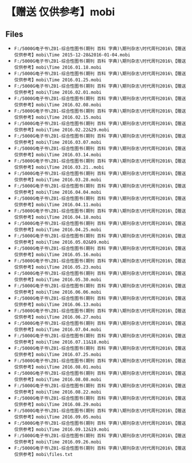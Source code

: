 # 【赠送  仅供参考】mobi

## Files

- `F:/5000G电子书\Z01-综合性图书(期刊 百科 字典)\期刊杂志\时代周刊2016\【赠送  仅供参考】mobi\Time 2015-12-28&2016-01-04.mobi`
- `F:/5000G电子书\Z01-综合性图书(期刊 百科 字典)\期刊杂志\时代周刊2016\【赠送  仅供参考】mobi\Time 2016.01.18.mobi`
- `F:/5000G电子书\Z01-综合性图书(期刊 百科 字典)\期刊杂志\时代周刊2016\【赠送  仅供参考】mobi\Time 2016.01.25.mobi`
- `F:/5000G电子书\Z01-综合性图书(期刊 百科 字典)\期刊杂志\时代周刊2016\【赠送  仅供参考】mobi\Time 2016.02.01.mobi`
- `F:/5000G电子书\Z01-综合性图书(期刊 百科 字典)\期刊杂志\时代周刊2016\【赠送  仅供参考】mobi\Time 2016.02.08.mobi`
- `F:/5000G电子书\Z01-综合性图书(期刊 百科 字典)\期刊杂志\时代周刊2016\【赠送  仅供参考】mobi\Time 2016.02.15.mobi`
- `F:/5000G电子书\Z01-综合性图书(期刊 百科 字典)\期刊杂志\时代周刊2016\【赠送  仅供参考】mobi\Time 2016.02.22&29.mobi`
- `F:/5000G电子书\Z01-综合性图书(期刊 百科 字典)\期刊杂志\时代周刊2016\【赠送  仅供参考】mobi\Time 2016.03.07.mobi`
- `F:/5000G电子书\Z01-综合性图书(期刊 百科 字典)\期刊杂志\时代周刊2016\【赠送  仅供参考】mobi\Time 2016.03.14.mobi`
- `F:/5000G电子书\Z01-综合性图书(期刊 百科 字典)\期刊杂志\时代周刊2016\【赠送  仅供参考】mobi\Time 2016.03.21..mobi`
- `F:/5000G电子书\Z01-综合性图书(期刊 百科 字典)\期刊杂志\时代周刊2016\【赠送  仅供参考】mobi\Time 2016.03.28.mobi`
- `F:/5000G电子书\Z01-综合性图书(期刊 百科 字典)\期刊杂志\时代周刊2016\【赠送  仅供参考】mobi\Time 2016.04.04.mobi`
- `F:/5000G电子书\Z01-综合性图书(期刊 百科 字典)\期刊杂志\时代周刊2016\【赠送  仅供参考】mobi\Time 2016.04.11.mobi`
- `F:/5000G电子书\Z01-综合性图书(期刊 百科 字典)\期刊杂志\时代周刊2016\【赠送  仅供参考】mobi\Time 2016.04.18.mobi`
- `F:/5000G电子书\Z01-综合性图书(期刊 百科 字典)\期刊杂志\时代周刊2016\【赠送  仅供参考】mobi\Time 2016.04.25.mobi`
- `F:/5000G电子书\Z01-综合性图书(期刊 百科 字典)\期刊杂志\时代周刊2016\【赠送  仅供参考】mobi\Time 2016.05.02&09.mobi`
- `F:/5000G电子书\Z01-综合性图书(期刊 百科 字典)\期刊杂志\时代周刊2016\【赠送  仅供参考】mobi\Time 2016.05.16.mobi`
- `F:/5000G电子书\Z01-综合性图书(期刊 百科 字典)\期刊杂志\时代周刊2016\【赠送  仅供参考】mobi\Time 2016.05.23.mobi`
- `F:/5000G电子书\Z01-综合性图书(期刊 百科 字典)\期刊杂志\时代周刊2016\【赠送  仅供参考】mobi\Time 2016.05.30.mobi`
- `F:/5000G电子书\Z01-综合性图书(期刊 百科 字典)\期刊杂志\时代周刊2016\【赠送  仅供参考】mobi\Time 2016.06.06.mobi`
- `F:/5000G电子书\Z01-综合性图书(期刊 百科 字典)\期刊杂志\时代周刊2016\【赠送  仅供参考】mobi\Time 2016.06.13.mobi`
- `F:/5000G电子书\Z01-综合性图书(期刊 百科 字典)\期刊杂志\时代周刊2016\【赠送  仅供参考】mobi\Time 2016.06.27.mobi`
- `F:/5000G电子书\Z01-综合性图书(期刊 百科 字典)\期刊杂志\时代周刊2016\【赠送  仅供参考】mobi\Time 2016.07.04.mobi`
- `F:/5000G电子书\Z01-综合性图书(期刊 百科 字典)\期刊杂志\时代周刊2016\【赠送  仅供参考】mobi\Time 2016.07.11&18.mobi`
- `F:/5000G电子书\Z01-综合性图书(期刊 百科 字典)\期刊杂志\时代周刊2016\【赠送  仅供参考】mobi\Time 2016.07.25.mobi`
- `F:/5000G电子书\Z01-综合性图书(期刊 百科 字典)\期刊杂志\时代周刊2016\【赠送  仅供参考】mobi\Time 2016.08.01.mobi`
- `F:/5000G电子书\Z01-综合性图书(期刊 百科 字典)\期刊杂志\时代周刊2016\【赠送  仅供参考】mobi\Time 2016.08.08.mobi`
- `F:/5000G电子书\Z01-综合性图书(期刊 百科 字典)\期刊杂志\时代周刊2016\【赠送  仅供参考】mobi\Time 2016.08.22.mobi`
- `F:/5000G电子书\Z01-综合性图书(期刊 百科 字典)\期刊杂志\时代周刊2016\【赠送  仅供参考】mobi\Time 2016.08.29.mobi`
- `F:/5000G电子书\Z01-综合性图书(期刊 百科 字典)\期刊杂志\时代周刊2016\【赠送  仅供参考】mobi\Time 2016.09.05.mobi`
- `F:/5000G电子书\Z01-综合性图书(期刊 百科 字典)\期刊杂志\时代周刊2016\【赠送  仅供参考】mobi\Time 2016.09.12&19.mobi`
- `F:/5000G电子书\Z01-综合性图书(期刊 百科 字典)\期刊杂志\时代周刊2016\【赠送  仅供参考】mobi\Time 2016.09.26.mobi`
- `F:/5000G电子书\Z01-综合性图书(期刊 百科 字典)\期刊杂志\时代周刊2016\【赠送  仅供参考】mobi\files.txt`
